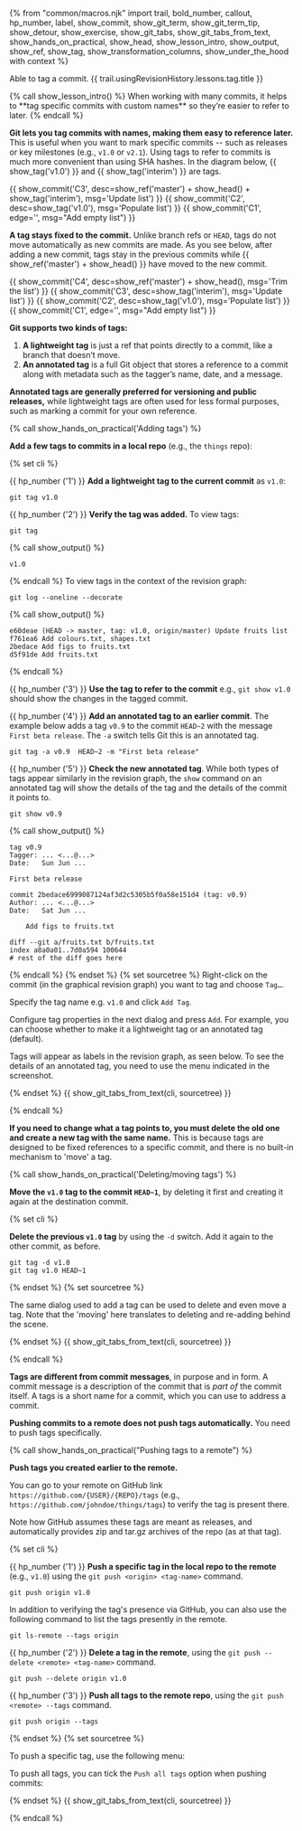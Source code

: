 {% from "common/macros.njk" import trail, bold_number, callout, hp_number, label, show_commit, show_git_term, show_git_term_tip, show_detour, show_exercise, show_git_tabs, show_git_tabs_from_text, show_hands_on_practical, show_head, show_lesson_intro, show_output, show_ref, show_tag, show_transformation_columns, show_under_the_hood with context %}

<span id="prereqs"></span>
<span id="outcomes">Able to tag a commit.</span>
<span id="title">{{ trail.usingRevisionHistory.lessons.tag.title }}</span>

<div id="body">
{% call show_lesson_intro() %}
When working with many commits, it helps to **tag specific commits with custom names** so they’re easier to refer to later.
{% endcall %}

**Git lets you tag commits with names, making them easy to reference later.** This is useful when you want to mark specific commits -- such as releases or key milestones (e.g., `v1.0` or `v2.1`). Using tags to refer to commits is much more convenient than using SHA hashes. In the diagram below, {{ show_tag('v1.0') }} and {{ show_tag('interim') }} are tags.

{{ show_commit('C3', desc=show_ref('master') + show_head() + show_tag('interim'), msg='Update list') }}
{{ show_commit('C2', desc=show_tag('v1.0'), msg='Populate list') }}
{{ show_commit('C1', edge='', msg="Add empty list") }}
<p/>


**A tag stays fixed to the commit.** Unlike branch refs or `HEAD`, tags do not move automatically as new commits are made. As you see below, after adding a new commit, tags stay in the previous commits while {{ show_ref('master')  + show_head() }} have moved to the new commit.

{{ show_commit('C4', desc=show_ref('master') + show_head(), msg='Trim the list') }}
{{ show_commit('C3', desc=show_tag('interim'), msg='Update list') }}
{{ show_commit('C2', desc=show_tag('v1.0'), msg='Populate list') }}
{{ show_commit('C1', edge='', msg="Add empty list") }}
<p/>

**Git supports two kinds of tags:**

1. **A lightweight tag** is just a ref that points directly to a commit, like a branch that doesn’t move.
2. **An annotated tag** is a full Git object that stores a reference to a commit along with metadata such as the tagger’s name, date, and a message.

**Annotated tags are generally preferred for versioning and public releases,** while lightweight tags are often used for less formal purposes, such as marking a commit for your own reference.

{% call show_hands_on_practical('Adding tags')  %}

**Add a few tags to commits in a local repo** (e.g., the `things` repo):

{% set cli %}

{{ hp_number ('1') }} **Add a lightweight tag to the current commit** as `v1.0`:

```bash{.no-line-numbers}
git tag v1.0
```
{{ hp_number ('2') }} **Verify the tag was added.**
To view tags:
```bash{.no-line-numbers}
git tag
```
{% call show_output() %}
```bash{.no-line-numbers}
v1.0
```
{% endcall %}
To view tags in the context of the revision graph:
```bash{.no-line-numbers}
git log --oneline --decorate
```
{% call show_output() %}
```bash{.no-line-numbers highlight-lines="1['tag: v1.0']"}
e60deae (HEAD -> master, tag: v1.0, origin/master) Update fruits list
f761ea6 Add colours.txt, shapes.txt
2bedace Add figs to fruits.txt
d5f91de Add fruits.txt
```
{% endcall %}

{{ hp_number ('3') }} **Use the tag to refer to the commit** e.g., `git show v1.0` should show the changes in the tagged commit.

{{ hp_number ('4') }} **Add an annotated tag to an earlier commit**. The example below adds a tag `v0.9` to the commit `HEAD~2` with the message `First beta release`. The `-a` switch tells Git this is an annotated tag.

```bash{.no-line-numbers}
git tag -a v0.9  HEAD~2 -m "First beta release"
```
{{ hp_number ('5') }} **Check the new annotated tag**. While both types of tags appear similarly in the revision graph, the `show` command on an annotated tag will show the details of the tag and the details of the commit it points to.
```bash{.no-line-numbers}
git show v0.9
```
{% call show_output() %}
```bash{.no-line-numbers highlight-lines="1-5"}
tag v0.9
Tagger: ... <...@...>
Date:   Sun Jun ...

First beta release

commit 2bedace6999087124af3d2c5305b5f0a58e151d4 (tag: v0.9)
Author: ... <...@...>
Date:   Sat Jun ...

    Add figs to fruits.txt

diff --git a/fruits.txt b/fruits.txt
index a8a0a01..7d0a594 100644
# rest of the diff goes here
```
{% endcall %}
{% endset %}
{% set sourcetree %}
Right-click on the commit (in the graphical revision graph) you want to tag and choose `Tag…`.

Specify the tag name e.g. `v1.0` and click `Add Tag`.

Configure tag properties in the next dialog and press `Add`. For example, you can choose whether to make it a lightweight tag or an annotated tag (default).

<pic eager src="images/sourcetreeAddTag.png" width="400" />
<p/>

Tags will appear as labels in the revision graph, as seen below. To see the details of an annotated tag, you need to use the menu indicated in the screenshot.

<pic eager src="images/sourcetreeSeeTagDetails.png" width="500" />
<p/>

{% endset %}
{{ show_git_tabs_from_text(cli, sourcetree) }}

{% endcall %}

**If you need to change what a tag points to, you must delete the old one and create a new tag with the same name.** This is because tags are designed to be fixed references to a specific commit, and there is no built-in mechanism to 'move' a tag.

{% call show_hands_on_practical('Deleting/moving tags')  %}

**Move the `v1.0` tag to the commit `HEAD~1`**, by deleting it first and creating it again at the destination commit.

{% set cli %}

**Delete the previous `v1.0` tag** by using the `-d` switch. Add it again to the other commit, as before.
```bash{.no-line-numbers}
git tag -d v1.0
git tag v1.0 HEAD~1
```
{% endset %}
{% set sourcetree %}

The same dialog used to add a tag can be used to delete and even move a tag. Note that the 'moving' here translates to deleting and re-adding behind the scene.

<pic src="images/sourcetreeMoveTag.png" width="500" />
{% endset %}
{{ show_git_tabs_from_text(cli, sourcetree) }}

{% endcall %}

<box type="warning" seamless>

**Tags are different from commit messages**, in purpose and in form. A commit message is a description of the commit that is _part of_ the commit itself. A tags is a short name for a commit, which you can use to address a commit.
</box>

**Pushing commits to a remote does not push tags automatically.** You need to push tags specifically.

<!-- ================== start: HANDS-ON =========================== -->
{% call show_hands_on_practical("Pushing tags to a remote")  %}

**Push tags you created earlier to the remote.**

<box type="info" seamless>

You can go to your remote on GitHub link `https://github.com/{USER}/{REPO}/tags` (e.g., `https://github.com/johndoe/things/tags`) to verify the tag is present there.

<pic src="images/githubListTags.png" width="300" />

Note how GitHub assumes these tags are meant as releases, and automatically provides zip and tar.gz archives of the repo (as at that tag).
</box>

{% set cli %} <!-- ------ start: Git Tabs --------------->

{{ hp_number ('1') }} **Push a specific tag in the local repo to the remote** (e.g., `v1.0`) using the `git push <origin> <tag-name>` command.
```bash{.no-line-numbers}
git push origin v1.0
```
<box type="tip" seamless>

In addition to verifying the tag's presence via GitHub, you can also use the following command to list the tags presently in the remote.
```bash{.no-line-numbers}
git ls-remote --tags origin
```
</box>

{{ hp_number ('2') }} **Delete a tag in the remote**, using the `git push --delete <remote> <tag-name>` command.

```bash{.no-line-numbers}
git push --delete origin v1.0
```
{{ hp_number ('3') }} **Push all tags to the remote repo**, using the `git push <remote> --tags` command.

```bash{.no-line-numbers}
git push origin --tags
```

{% endset %}
{% set sourcetree %}

To push a specific tag, use the following menu:

<pic src="images/sourcetreePushTag.png" width="400" />

To push all tags, you can tick the `Push all tags` option when pushing commits:

<pic src="images/sourcetreePushAllTags.png" width="500" />
{% endset %}
{{ show_git_tabs_from_text(cli, sourcetree) }}
<!-- ------ end: Git Tabs -------------------------------->

{% endcall %}<!-- ===== end: HANDS-ON ============================ -->
</div>

<div id="extras">
</div>
